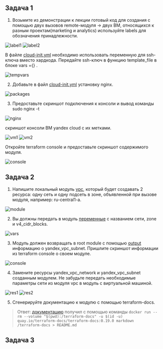 ## Задача 1

1. Возьмите из демонстрации к лекции готовый код для создания с помощью двух вызовов remote-модуля -> двух ВМ, относящихся к разным проектам(marketing и analytics) используйте labels для обозначения принадлежности.

![label1](task1/label1.png)
![label2](task1/label2.png)

В файле [cloud-init.yml](./src/cloud-init.yml) необходимо использовать переменную для ssh-ключа вместо хардкода. Передайте ssh-ключ в функцию template_file в блоке vars ={} . 

![tempvars](task1/tempvars.png)

2. Добавьте в файл [cloud-init.yml](./src/cloud-init.yml) установку nginx.

![packages](task1/packages.png)

3. Предоставьте скриншот подключения к консоли и вывод команды sudo nginx -t

![nginx](task1/nginx.png)

скриншот консоли ВМ yandex cloud с их метками.

![vm1](task1/vm1.png)
![vm2](task1/vm2.png)

 Откройте terraform console и предоставьте скриншот содержимого модуля.

 ![console](task1/console.png)

## Задача 2

1. Напишите локальный модуль [vpc](./src/vpc/main.tf), который будет создавать 2 ресурса: одну сеть и одну подсеть в зоне, объявленной при вызове модуля, например: ru-central1-a.

![module](task2/module.png)

2. Вы должны передать в модуль [переменные](./src/vpc/variables.tf) с названием сети, zone и v4_cidr_blocks.

![vars](task2/vars.png)

3. Модуль должен возвращать в root module с помощью [output](./src/vpc/output.tf) информацию о yandex_vpc_subnet. Пришлите скриншот информации из terraform console о своем модуле.

![console](task2/console.png)

4. Замените ресурсы yandex_vpc_network и yandex_vpc_subnet созданным модулем. Не забудьте передать необходимые параметры сети из модуля vpc в модуль с виртуальной машиной.

![res1](task2/res1.png)
![res2](task2/res2.png)

5. Сгенерируйте документацию к модулю с помощью terraform-docs.

>Ответ: [документацию](./src/vpc/README.md) получил с помощью команды `docker run --rm --volume "$(pwd):/terraform-docs" -u $(id -u) quay.io/terraform-docs/terraform-docs:0.19.0 markdown /terraform-docs > README.md`


## Задача 3